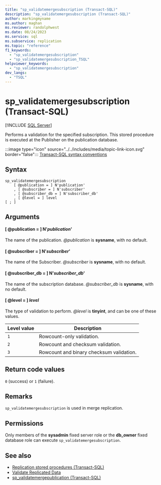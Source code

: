 ```yaml
---
title: "sp_validatemergesubscription (Transact-SQL)"
description: "sp_validatemergesubscription (Transact-SQL)"
author: markingmyname
ms.author: maghan
ms.reviewer: randolphwest
ms.date: 08/24/2023
ms.service: sql
ms.subservice: replication
ms.topic: "reference"
f1_keywords:
  - "sp_validatemergesubscription"
  - "sp_validatemergesubscription_TSQL"
helpviewer_keywords:
  - "sp_validatemergesubscription"
dev_langs:
  - "TSQL"
---
```

# sp_validatemergesubscription (Transact-SQL)

[!INCLUDE [SQL Server](../../includes/applies-to-version/sqlserver.md)]

Performs a validation for the specified subscription. This stored procedure is executed at the Publisher on the publication database.

:::image type="icon" source="../../includes/media/topic-link-icon.svg" border="false"::: [Transact-SQL syntax conventions](../../t-sql/language-elements/transact-sql-syntax-conventions-transact-sql.md)

## Syntax

```syntaxsql
sp_validatemergesubscription
    [ @publication = ] N'publication'
    , [ @subscriber = ] N'subscriber'
    , [ @subscriber_db = ] N'subscriber_db'
    , [ @level = ] level
[ ; ]
```

## Arguments

#### [ @publication = ] N'*publication*'

The name of the publication. *@publication* is **sysname**, with no default.

#### [ @subscriber = ] N'*subscriber*'

The name of the Subscriber. *@subscriber* is **sysname**, with no default.

#### [ @subscriber_db = ] N'*subscriber_db*'

The name of the subscription database. *@subscriber_db* is **sysname**, with no default.

#### [ @level = ] *level*

The type of validation to perform. *@level* is **tinyint**, and can be one of these values.

| Level value | Description |
| --- | --- |
| `1` | Rowcount-only validation. |
| `2` | Rowcount and checksum validation. |
| `3` | Rowcount and binary checksum validation. |

## Return code values

`0` (success) or `1` (failure).

## Remarks

`sp_validatemergesubscription` is used in merge replication.

## Permissions

Only members of the **sysadmin** fixed server role or the **db_owner** fixed database role can execute `sp_validatemergesubscription`.

## See also

- [Replication stored procedures (Transact-SQL)](replication-stored-procedures-transact-sql.md)
- [Validate Replicated Data](../replication/validate-data-at-the-subscriber.md)
- [sp_validatemergepublication (Transact-SQL)](sp-validatemergepublication-transact-sql.md)
